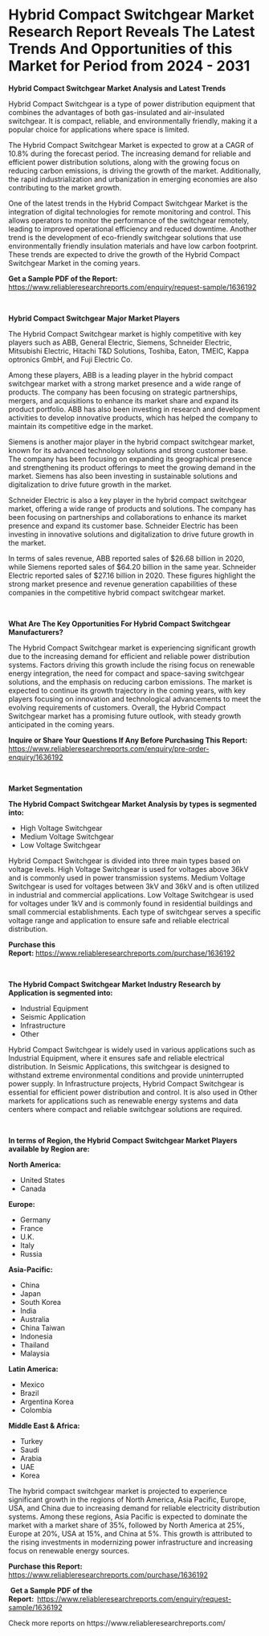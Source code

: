 <p><h1>Hybrid Compact Switchgear Market Research Report Reveals The Latest Trends And Opportunities of this Market for Period from 2024 - 2031</h1></p><p><strong>Hybrid Compact Switchgear Market Analysis and Latest Trends</strong></p>
<p><p>Hybrid Compact Switchgear is a type of power distribution equipment that combines the advantages of both gas-insulated and air-insulated switchgear. It is compact, reliable, and environmentally friendly, making it a popular choice for applications where space is limited. </p><p>The Hybrid Compact Switchgear Market is expected to grow at a CAGR of 10.8% during the forecast period. The increasing demand for reliable and efficient power distribution solutions, along with the growing focus on reducing carbon emissions, is driving the growth of the market. Additionally, the rapid industrialization and urbanization in emerging economies are also contributing to the market growth.</p><p>One of the latest trends in the Hybrid Compact Switchgear Market is the integration of digital technologies for remote monitoring and control. This allows operators to monitor the performance of the switchgear remotely, leading to improved operational efficiency and reduced downtime. Another trend is the development of eco-friendly switchgear solutions that use environmentally friendly insulation materials and have low carbon footprint. These trends are expected to drive the growth of the Hybrid Compact Switchgear Market in the coming years.</p></p>
<p><strong>Get a Sample PDF of the Report:&nbsp;</strong> <a href="https://www.reliableresearchreports.com/enquiry/request-sample/1636192">https://www.reliableresearchreports.com/enquiry/request-sample/1636192</a></p>
<p>&nbsp;</p>
<p><strong>Hybrid Compact Switchgear Major Market Players</strong></p>
<p><p>The Hybrid Compact Switchgear market is highly competitive with key players such as ABB, General Electric, Siemens, Schneider Electric, Mitsubishi Electric, Hitachi T&D Solutions, Toshiba, Eaton, TMEIC, Kappa optronics GmbH, and Fuji Electric Co.</p><p>Among these players, ABB is a leading player in the hybrid compact switchgear market with a strong market presence and a wide range of products. The company has been focusing on strategic partnerships, mergers, and acquisitions to enhance its market share and expand its product portfolio. ABB has also been investing in research and development activities to develop innovative products, which has helped the company to maintain its competitive edge in the market.</p><p>Siemens is another major player in the hybrid compact switchgear market, known for its advanced technology solutions and strong customer base. The company has been focusing on expanding its geographical presence and strengthening its product offerings to meet the growing demand in the market. Siemens has also been investing in sustainable solutions and digitalization to drive future growth in the market.</p><p>Schneider Electric is also a key player in the hybrid compact switchgear market, offering a wide range of products and solutions. The company has been focusing on partnerships and collaborations to enhance its market presence and expand its customer base. Schneider Electric has been investing in innovative solutions and digitalization to drive future growth in the market.</p><p>In terms of sales revenue, ABB reported sales of $26.68 billion in 2020, while Siemens reported sales of $64.20 billion in the same year. Schneider Electric reported sales of $27.16 billion in 2020. These figures highlight the strong market presence and revenue generation capabilities of these companies in the competitive hybrid compact switchgear market.</p></p>
<p>&nbsp;</p>
<p><strong>What Are The Key Opportunities For Hybrid Compact Switchgear Manufacturers?</strong></p>
<p><p>The Hybrid Compact Switchgear market is experiencing significant growth due to the increasing demand for efficient and reliable power distribution systems. Factors driving this growth include the rising focus on renewable energy integration, the need for compact and space-saving switchgear solutions, and the emphasis on reducing carbon emissions. The market is expected to continue its growth trajectory in the coming years, with key players focusing on innovation and technological advancements to meet the evolving requirements of customers. Overall, the Hybrid Compact Switchgear market has a promising future outlook, with steady growth anticipated in the coming years.</p></p>
<p><strong>Inquire or Share Your Questions If Any Before Purchasing This Report:</strong> <a href="https://www.reliableresearchreports.com/enquiry/pre-order-enquiry/1636192">https://www.reliableresearchreports.com/enquiry/pre-order-enquiry/1636192</a></p>
<p>&nbsp;</p>
<p><strong>Market Segmentation</strong></p>
<p><strong>The Hybrid Compact Switchgear Market Analysis by types is segmented into:</strong></p>
<p><ul><li>High Voltage Switchgear</li><li>Medium Voltage Switchgear</li><li>Low Voltage Switchgear</li></ul></p>
<p><p>Hybrid Compact Switchgear is divided into three main types based on voltage levels. High Voltage Switchgear is used for voltages above 36kV and is commonly used in power transmission systems. Medium Voltage Switchgear is used for voltages between 3kV and 36kV and is often utilized in industrial and commercial applications. Low Voltage Switchgear is used for voltages under 1kV and is commonly found in residential buildings and small commercial establishments. Each type of switchgear serves a specific voltage range and application to ensure safe and reliable electrical distribution.</p></p>
<p><strong>Purchase this Report:&nbsp;</strong><a href="https://www.reliableresearchreports.com/purchase/1636192">https://www.reliableresearchreports.com/purchase/1636192</a></p>
<p>&nbsp;</p>
<p><strong>The Hybrid Compact Switchgear Market Industry Research by Application is segmented into:</strong></p>
<p><ul><li>Industrial Equipment</li><li>Seismic Application</li><li>Infrastructure</li><li>Other</li></ul></p>
<p><p>Hybrid Compact Switchgear is widely used in various applications such as Industrial Equipment, where it ensures safe and reliable electrical distribution. In Seismic Applications, this switchgear is designed to withstand extreme environmental conditions and provide uninterrupted power supply. In Infrastructure projects, Hybrid Compact Switchgear is essential for efficient power distribution and control. It is also used in Other markets for applications such as renewable energy systems and data centers where compact and reliable switchgear solutions are required.</p></p>
<p>&nbsp;</p>
<p><strong>In terms of Region, the Hybrid Compact Switchgear Market Players available by Region are:</strong></p>
<p>
    <p> <strong> North America: </strong>
        <ul>
            <li>United States</li>
            <li>Canada</li>
        </ul>
        </p> 
    <p> <strong> Europe: </strong>
        <ul>
            <li>Germany</li>
            <li>France</li>
            <li>U.K.</li>
            <li>Italy</li>
            <li>Russia</li>
        </ul>
        </p> 
    <p> <strong> Asia-Pacific: </strong>
        <ul>
            <li>China</li>
            <li>Japan</li>
            <li>South Korea</li>
            <li>India</li>
            <li>Australia</li>
            <li>China Taiwan</li>
            <li>Indonesia</li>
            <li>Thailand</li>
            <li>Malaysia</li>
        </ul>
        </p> 
    <p> <strong> Latin America: </strong>
        <ul>
            <li>Mexico</li>
            <li>Brazil</li>
            <li>Argentina Korea</li>
            <li>Colombia</li>
        </ul>
        </p> 
    <p> <strong> Middle East & Africa: </strong>
        <ul>
            <li>Turkey</li>
            <li>Saudi</li>
            <li>Arabia</li>
            <li>UAE</li>
            <li>Korea</li>
        </ul>
    </p>
    </p>
<p><p>The hybrid compact switchgear market is projected to experience significant growth in the regions of North America, Asia Pacific, Europe, USA, and China due to increasing demand for reliable electricity distribution systems. Among these regions, Asia Pacific is expected to dominate the market with a market share of 35%, followed by North America at 25%, Europe at 20%, USA at 15%, and China at 5%. This growth is attributed to the rising investments in modernizing power infrastructure and increasing focus on renewable energy sources.</p></p>
<p><strong>Purchase this Report: </strong><a href="https://www.reliableresearchreports.com/purchase/1636192">https://www.reliableresearchreports.com/purchase/1636192</a></p>
<p>&nbsp;<strong>Get a Sample PDF of the Report:&nbsp;&nbsp;</strong><a href="https://www.reliableresearchreports.com/enquiry/request-sample/1636192">https://www.reliableresearchreports.com/enquiry/request-sample/1636192</a></p>
<p><strong></strong></p>
<p>Check more reports on https://www.reliableresearchreports.com/</p>
